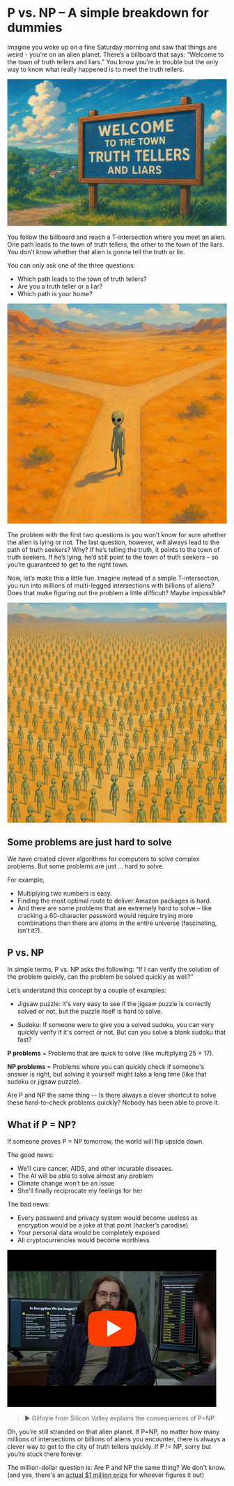 
# P vs. NP – A simple breakdown for dummies
Imagine you woke up on a fine Saturday morning and saw that things are weird - you’re on an alien planet. There’s a billboard that says: “Welcome to the town of truth tellers and liars.” You know you’re in trouble but the only way to know what really happened is to meet the truth tellers.

![](https://raw.githubusercontent.com/husainsyed/blogs/refs/heads/main/P%20vs%20NP/billboard.png)

You follow the billboard and reach a T-intersection where you meet an alien. One path leads to the town of truth tellers, the other to the town of the liars. You don’t know whether that alien is gonna tell the truth or lie.

You can only ask one of the three questions:
- Which path leads to the town of truth tellers?
- Are you a truth teller or a liar?
- Which path is your home?
   
![](https://raw.githubusercontent.com/husainsyed/blogs/refs/heads/main/P%20vs%20NP/alien_singular.png)

The problem with the first two questions is you won’t know for sure whether the alien is lying or not. The last question, however, will always lead to the path of truth seekers? Why? If he’s telling the truth, it points to the town of truth seekers. If he’s lying, he’d still point to the town of truth seekers – so you’re guaranteed to get to the right town.

Now, let’s make this a little fun. Imagine instead of a simple T-intersection, you run into millions of multi-legged intersections with billions of aliens? Does that make figuring out the problem a little difficult? Maybe impossible?

![](https://raw.githubusercontent.com/husainsyed/blogs/refs/heads/main/P%20vs%20NP/alien_multiple.png)

## Some problems are just hard to solve

We have created clever algorithms for computers to solve complex problems. But some problems are just … hard to solve.

For example,
- Multiplying two numbers is easy.
- Finding the most optimal route to deliver Amazon packages is hard.
- And there are some problems that are extremely hard to solve – like cracking a 60-character password would require trying more combinations than there are atoms in the entire universe (fascinating, isn’t it?).

## P vs. NP

In simple terms, P vs. NP asks the following: “If I can verify the solution of the problem quickly, can the problem be solved quickly as well?”

Let’s understand this concept by a couple of examples:
- Jigsaw puzzle: It's very easy to see if the jigsaw puzzle is correctly solved or not, but the puzzle itself is hard to solve.
    
- Sudoku: If someone were to give you a solved sudoku, you can very quickly verify if it's correct or not. But can you solve a blank sudoku that fast?
   
**P problems** = Problems that are quick to solve (like multiplying 25 × 17).

**NP problems** = Problems where you can quickly check if someone's answer is right, but solving it yourself might take a long time (like that sudoku or jigsaw puzzle).

Are P and NP the same thing -- Is there always a clever shortcut to solve these hard-to-check problems quickly? Nobody has been able to prove it.

## What if P = NP?
If someone proves P = NP tomorrow, the world will flip upside down.

The good news:
- We’ll cure cancer, AIDS, and other incurable diseases.
- The AI will be able to solve almost any problem
- Climate change won’t be an issue
- She'll finally reciprocate my feelings for her

The bad news:
-   Every password and privacy system would become useless as encryption would be a joke at that point (hacker’s paradise)
-   Your personal data would be completely exposed
-   All cryptocurrencies would become worthless

[![Silicon Valley Clip ](https://raw.githubusercontent.com/husainsyed/blogs/refs/heads/main/P%20vs%20NP/video_thumbnail.png)](https://www.youtube.com/watch?v=cWHTyeQg79A)
> ▶️ Gilfoyle from Silicon Valley explains the consequences of P=NP.

Oh, you’re still stranded on that alien planet. If P=NP, no matter how many millions of intersections or billions of aliens you encounter, there is always a clever way to get to the city of truth tellers quickly. If P != NP, sorry but you’re stuck there forever.

The million-dollar question is: Are P and NP the same thing? We don't know. (and yes, there's an [actual $1 million prize](https://www.claymath.org/millennium/p-vs-np/) for whoever figures it out)
